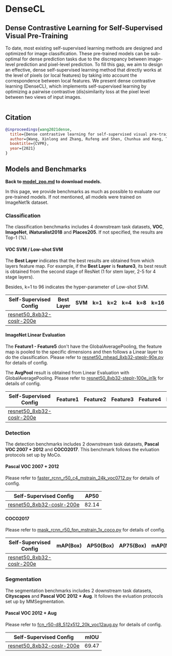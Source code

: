 # DenseCL

## Dense Contrastive Learning for Self-Supervised Visual Pre-Training

<!-- [ABSTRACT] -->

To date, most existing self-supervised learning methods are designed and optimized for image classification. These pre-trained models can be sub-optimal for dense prediction tasks due to the discrepancy between image-level prediction and pixel-level prediction. To fill this gap, we aim to design an effective, dense self-supervised learning method that directly works at the level of pixels (or local features) by taking into account the correspondence between local features. We present dense contrastive learning (DenseCL), which implements self-supervised learning by optimizing a pairwise contrastive (dis)similarity loss at the pixel level between two views of input images.

<!-- [IMAGE] -->
<div align="center">
<img  />
</div>

## Citation

<!-- [ALGORITHM] -->

```bibtex
@inproceedings{wang2021dense,
  title={Dense contrastive learning for self-supervised visual pre-training},
  author={Wang, Xinlong and Zhang, Rufeng and Shen, Chunhua and Kong, Tao and Li, Lei},
  booktitle={CVPR},
  year={2021}
}
```

## Models and Benchmarks

**Back to [model_zoo.md](../../../docs/model_zoo.md) to download models.**

In this page, we provide benchmarks as much as possible to evaluate our pre-trained models. If not mentioned, all models were trained on ImageNet1k dataset.

### Classification

The classification benchmarks includes 4 downstream task datasets, **VOC**, **ImageNet**,  **iNaturalist2018** and **Places205**. If not specified, the results are  Top-1 (%).

#### VOC SVM / Low-shot SVM

The **Best Layer** indicates that the best results are obtained from which layers feature map. For example, if the **Best Layer** is **feature3**, its best result is obtained from the second stage of ResNet (1 for stem layer, 2-5 for 4 stage layers).

Besides, k=1 to 96 indicates the hyper-parameter of Low-shot SVM.

| Self-Supervised Config                                                 | Best Layer | SVM | k=1 | k=2 | k=4 | k=8 | k=16 | k=32 | k=64 | k=96 |
| ---------------------------------------------------------------------- | ---------- | --- | --- | --- | --- | --- | ---- | ---- | ---- | ---- |
| [resnet50_8xb32-coslr-200e](densecl_resnet50_8xb32-coslr-200e_in1k.py) |            |     |     |     |     |     |      |      |      |      |

#### ImageNet Linear Evaluation

The **Feature1 - Feature5** don't have the GlobalAveragePooling, the feature map is pooled to the specific dimensions and then follows a Linear layer to do the classification. Please refer to [resnet50_mhead_8xb32-steplr-90e.py](../../benchmarks/classification/imagenet/resnet50_mhead_8xb32-steplr-90e_in1k.py) for details of config.

The **AvgPool** result is obtained from Linear Evaluation with GlobalAveragePooling. Please refer to [resnet50_8xb32-steplr-100e_in1k](../../benchmarks/classification/imagenet/resnet50_8xb32-steplr-100e_in1k.py) for details of config.

| Self-Supervised Config                                                 | Feature1 | Feature2 | Feature3 | Feature4 | Feature5 | AvgPool |
| ---------------------------------------------------------------------- | -------- | -------- | -------- | -------- | -------- | ------- |
| [resnet50_8xb32-coslr-200e](densecl_resnet50_8xb32-coslr-200e_in1k.py) |          |          |          |          |          |         |

### Detection

The detection benchmarks includes 2 downstream task datasets, **Pascal VOC 2007 + 2012** and **COCO2017**. This benchmark follows the evluation protocols set up by MoCo.

#### Pascal VOC 2007 + 2012

Please refer to [faster_rcnn_r50_c4_mstrain_24k_voc0712.py](../../benchmarks/mmdetection/voc0712/faster_rcnn_r50_c4_mstrain_24k_voc0712.py) for details of config.

| Self-Supervised Config                                                 | AP50  |
| ---------------------------------------------------------------------- | ----- |
| [resnet50_8xb32-coslr-200e](densecl_resnet50_8xb32-coslr-200e_in1k.py) | 82.14 |

#### COCO2017

Please refer to [mask_rcnn_r50_fpn_mstrain_1x_coco.py](../../benchmarks/mmdetection/coco/mask_rcnn_r50_fpn_mstrain_1x_coco.py) for details of config.

| Self-Supervised Config                                                 | mAP(Box) | AP50(Box) | AP75(Box) | mAP(Mask) | AP50(Mask) | AP75(Mask) |
| ---------------------------------------------------------------------- | -------- | --------- | --------- | --------- | ---------- | ---------- |
| [resnet50_8xb32-coslr-200e](densecl_resnet50_8xb32-coslr-200e_in1k.py) |          |           |           |           |            |            |

### Segmentation

The segmentation benchmarks includes 2 downstream task datasets, **Cityscapes** and **Pascal VOC 2012 + Aug**. It follows the evluation protocols set up by MMSegmentation.

#### Pascal VOC 2012 + Aug

Please refer to [fcn_r50-d8_512x512_20k_voc12aug.py](../../benchmarks/mmsegmentation/voc12aug/fcn_r50-d8_512x512_20k_voc12aug.py) for details of config.

| Self-Supervised Config                                                 | mIOU  |
| ---------------------------------------------------------------------- | ----- |
| [resnet50_8xb32-coslr-200e](densecl_resnet50_8xb32-coslr-200e_in1k.py) | 69.47 |
